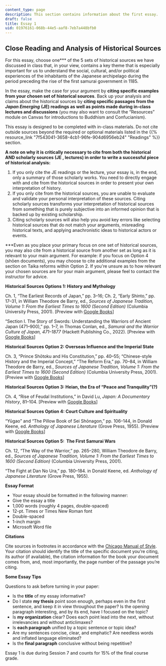 ```yaml
---
content_type: page
description: This section contains information about the first essay.
draft: false
title: Essay 1
uid: 01976161-068b-44e5-aaf8-7eb7a448bfb0
---
```

## Close Reading and Analysis of Historical Sources

For this essay, choose one\*\*\* of the 5 sets of historical sources we have discussed in class that, in your view, contains a key theme that is especially important for us to understand the social, cultural, and/or political experiences of the inhabitants of the Japanese archipelago during the period preceding the rise of the first samurai government in 1185.

In the essay, make the case for your argument by **citing specific examples from your chosen set of historical sources**. Back up your analysis and claims about the historical sources by **citing specific passages from the** ***Japan Emerging*** **(JE) readings as well as points made during in-class lectures and discussions** (you may also want to consult the “Resources” module on Canvas for introductions to Buddhism and Confucianism).

This essay is designed to be completed with in-class materials. Do not cite outside sources beyond the required or optional materials listed in the {{% resource_link "7f543041-3658-4cb1-96fe-904d6956eb24" "Readings" %}} section.

**A note on why it is critically necessary to cite from both the historical AND scholarly sources (JE , lectures) in order to write a successful piece of historical analysis:**

1. If you only cite the JE readings or the lecture, your essay is, in the end, only a summary of those scholarly works. You need to directly engage with and cite from the historical sources in order to present your own interpretation of history.
2. If you only cite from the historical sources, you are unable to evaluate and validate your personal interpretation of these sources. Citing scholarly sources transforms your interpretation of historical sources from something that is purely subjective into an informed opinion that is backed up by existing scholarship.
3. Citing scholarly sources will also help you avoid key errors like selecting historical sources that do not match your arguments, misreading historical texts, and applying anachronistic ideas to historical actors or events.

\*\*\*Even as you place your primary focus on one set of historical sources, you may also cite from a historical source from another set as long as it is relevant to your main argument. For example: if you focus on Option 4 (shōen documents), you may choose to cite additional examples from the section on Taika reforms within Option 2. If you're unsure as to how relevant your chosen sources are for your main argument, please feel to contact the instructor for advice.

**Historical Sources Options 1: History and Mythology**

Ch. 1, “The Earliest Records of Japan,” pp. 3–16; Ch. 2, “Early Shinto,” pp. 17–31, in William Theodore de Barry, ed., *Sources of Japanese Tradition, Volume 1: From the Earliest Times to 1600 (Second Edition)* (Columbia University Press, 2001). \[Preview with [Google Books](https://www.google.com/books/edition/Sources_of_Japanese_Tradition/aWxN1Fq_ueoC?hl=en&gbpv=1)\]

“Section I. The Story of Swords: Understanding the Warriors of Ancient Japan (471–900),” pp. 1–7, in Thomas Conlan, ed., *Samurai and the Warrior Culture of Japan, 471–1877* (Hackett Publishing Co., 2022). \[Preview with [Google Books](https://www.google.com/books/edition/Samurai_and_the_Warrior_Culture_of_Japan/gN1dEAAAQBAJ?hl=en&gbpv=1)\]

**Historical Sources Option 2: Overseas Influence and the Imperial State**

Ch. 3, “Prince Shōtoku and His Constitution,” pp. 40–55; “Chinese-style History and the Imperial Concept,” “The Reform Era,” pp. 70–84, in William Theodore de Barry, ed., *Sources of Japanese Tradition, Volume 1: From the Earliest Times to 1600 (Second Edition)* (Columbia University Press, 2001). \[Preview with [Google Books](https://www.google.com/books/edition/Sources_of_Japanese_Tradition/aWxN1Fq_ueoC?hl=en&gbpv=1)\]

**Historical Sources Option 3: Heian, the Era of “Peace and Tranquility”(?)**

Ch. 4, “Rise of Feudal Institutions,” in David Lu, *Japan: A Documentary History*, 81–104. \[Preview with [Google Books](https://www.google.com/books/edition/Japan/maXRLaADxLsC?hl=en&gbpv=1)\]

**Historical Sources Option 4: Court Culture and Spirituality**

“Yūgao” and “The Pillow Book of Sei Shōnagon,” pp. 106–144, in Donald Keene, ed. *Anthology of Japanese Literature* (Grove Press, 1955). \[Preview with [Google Books](https://www.google.com/books/edition/Anthology_of_Japanese_Literature/R7McAwAAQBAJ?hl=en&gbpv=1)\]

**Historical Sources Option 5:  The First Samurai Wars**

Ch. 12, “The Way of the Warrior,” pp. 265–280, William Theodore de Barry, ed., *Sources of Japanese Tradition, Volume 1: From the Earliest Times to 1600 (Second Edition)* (Columbia University Press, 2001). 

“The Fight at Dan No Ura,” pp. 180–184. in Donald Keene, ed. *Anthology of Japanese Literature* (Grove Press, 1955).

**Essay Format**

- Your essay should be formatted in the following manner:
- Give the essay a title
- 1,000 words (roughly 4 pages, double-spaced)
- 12-pt. Times or Times New Roman font
- Double-spaced
- 1-inch margin
- Microsoft Word file

**Citations**

Cite sources in footnotes in accordance with the [Chicago Manual of Style](https://www.chicagomanualofstyle.org/home.html). Your citation should identify the title of the specific document you’re citing, its author (if available), the citation information for the book your document comes from, and, most importantly, the page number of the passage you’re citing.

**Some Essay Tips**

Questions to ask before turning in your paper:

- Is the **title** of my essay informative?
- Do I state **my thesis** point soon enough, perhaps even in the first sentence, and keep it in view throughout the paper? Is the opening paragraph interesting, and by its end, have I focused on the topic?
- Is **my organization** clear? Does each point lead into the next, without irrelevancies and without anticlimaxes?
- Is **each paragraph** unified by a topic sentence or topic idea?
- Are my sentences concise, clear, and emphatic? Are needless words and inflated language eliminated?
- Is the **final paragraph** conclusive without being repetitive?

Essay 1 is due during Session 7 and counts for 15% of the final course grade.